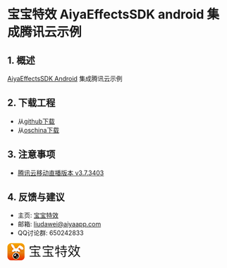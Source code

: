
# 宝宝特效 AiyaEffectsSDK android 集成腾讯云示例

## 1. 概述
[AiyaEffectsSDK Android](https://github.com/aiyaapp/AiyaEffectsAndroid) 集成腾讯云示例

## 2. 下载工程
* 从[github下载](https://github.com/aiyaapp/AiyaEffectsWithTencentAndroid)
* 从[oschina下载](http://git.oschina.net/wangyng/AiyaEffectsWithTencentAndroid)

## 3. 注意事项
* [腾讯云移动直播版本 v3.7.3403](https://cloud.tencent.com/product/mlvb)

## 4. 反馈与建议
- 主页: [宝宝特效](http://www.lansear.cn/product/bbtx)
- 邮箱: <liudawei@aiyaapp.com>
- QQ讨论群: 650242833

<a href="http://www.lansear.cn/product/bbtx"><img src="doc/logo.png" border="0" alt="宝宝特效" /></a>